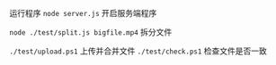 运行程序
`node server.js` 开启服务端程序

`node ./test/split.js bigfile.mp4` 拆分文件

`./test/upload.ps1` 上传并合并文件
`./test/check.ps1` 检查文件是否一致
